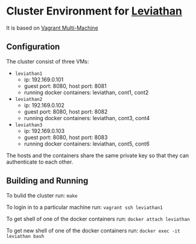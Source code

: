 # Cluster Environment for [Leviathan](https://github.com/ivanos/leviathan_node)

It is based on [Vagrant Multi-Machine](https://docs.vagrantup.com/v2/multi-machine/)

## Configuration ##

The cluster consist of three VMs:

* `leviathan1`
    * ip: 192.169.0.101
    * guest port: 8080, host port: 8081
    * running docker containers: leviathan, cont1, cont2
* `leviathan2`
    * ip: 192.169.0.102
    * guest port: 8080, host port: 8082
    * running docker containers: leviathan, cont3, cont4
* `leviathan3`
    * ip: 192.169.0.103
    * guest port: 8080, host port: 8083
    * running docker containers: leviathan, cont5, cont6

The hosts and the containers share the same private key so that they can authenticate to each other.

## Building and Running ##

To bulid the cluster run:
`make`

To login in to a particular machine run:
`vagrant ssh leviathan1`

To get shell of one of the docker containers run:
`docker attach leviathan`

To get new shell of one of the docker containers run:
`docker exec -it leviathan bash`
